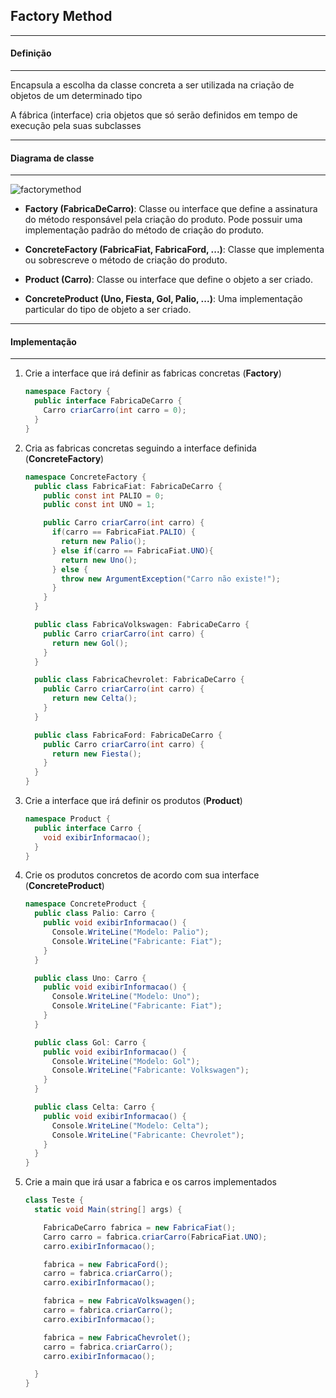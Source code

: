 ## Factory Method
***
#### Definição
***

Encapsula a escolha da classe concreta a ser utilizada na criação de objetos de um determinado tipo

A fábrica (interface) cria objetos que só serão definidos em tempo de execução pela suas subclasses

***
#### Diagrama de classe
***

![factorymethod](https://cloud.githubusercontent.com/assets/14116020/26144084/dac4dc20-3abd-11e7-99fb-6ba9c1dca1c8.png)

* **Factory (FabricaDeCarro)**: Classe ou interface que define a assinatura do método responsável pela criação do produto.
Pode possuir uma implementação padrão do método de criação do produto.

* **ConcreteFactory (FabricaFiat, FabricaFord, ...)**: Classe que implementa ou sobrescreve o método de criação do produto.

* **Product (Carro)**: Classe ou interface que define o objeto a ser criado.

* **ConcreteProduct (Uno, Fiesta, Gol, Palio, ...)**: Uma implementação particular do tipo de objeto a ser criado.

***
#### Implementação
***

1. Crie a interface que irá definir as fabricas concretas (**Factory**)

    ```c#
    namespace Factory {
      public interface FabricaDeCarro {
        Carro criarCarro(int carro = 0);
      }
    }
    ```

2. Cria as fabricas concretas seguindo a interface definida (**ConcreteFactory**)

    ```c#
    namespace ConcreteFactory {
      public class FabricaFiat: FabricaDeCarro {
        public const int PALIO = 0;
        public const int UNO = 1;
    
        public Carro criarCarro(int carro) {
          if(carro == FabricaFiat.PALIO) {
            return new Palio();
          } else if(carro == FabricaFiat.UNO){
            return new Uno();
          } else {
            throw new ArgumentException("Carro não existe!");
          }
        }
      }
    
      public class FabricaVolkswagen: FabricaDeCarro {
        public Carro criarCarro(int carro) {
          return new Gol();
        }
      }
    
      public class FabricaChevrolet: FabricaDeCarro {
        public Carro criarCarro(int carro) {
          return new Celta();
        }
      }
    
      public class FabricaFord: FabricaDeCarro {
        public Carro criarCarro(int carro) {
          return new Fiesta();
        }
      }
    }
    ```

3. Crie a interface que irá definir os produtos (**Product**)

    ```c#
    namespace Product {
      public interface Carro {
        void exibirInformacao();
      }
    }
    ```

4. Crie os produtos concretos de acordo com sua interface (**ConcreteProduct**)

    ```c#
    namespace ConcreteProduct {
      public class Palio: Carro {
        public void exibirInformacao() {
          Console.WriteLine("Modelo: Palio");
          Console.WriteLine("Fabricante: Fiat");
        }
      }
    
      public class Uno: Carro {
        public void exibirInformacao() {
          Console.WriteLine("Modelo: Uno");
          Console.WriteLine("Fabricante: Fiat");
        }
      }
    
      public class Gol: Carro {
        public void exibirInformacao() {
          Console.WriteLine("Modelo: Gol");
          Console.WriteLine("Fabricante: Volkswagen");
        }
      }
    
      public class Celta: Carro {
        public void exibirInformacao() {
          Console.WriteLine("Modelo: Celta");
          Console.WriteLine("Fabricante: Chevrolet");
        }
      }
    }
    ```

5. Crie a main que irá usar a fabrica e os carros implementados

    ```c#
    class Teste {
      static void Main(string[] args) {
    
        FabricaDeCarro fabrica = new FabricaFiat();
        Carro carro = fabrica.criarCarro(FabricaFiat.UNO);
        carro.exibirInformacao();
    
        fabrica = new FabricaFord();
        carro = fabrica.criarCarro();
        carro.exibirInformacao();
    
        fabrica = new FabricaVolkswagen();
        carro = fabrica.criarCarro();
        carro.exibirInformacao();
    
        fabrica = new FabricaChevrolet();
        carro = fabrica.criarCarro();
        carro.exibirInformacao();
    
      }
    }
    ```
